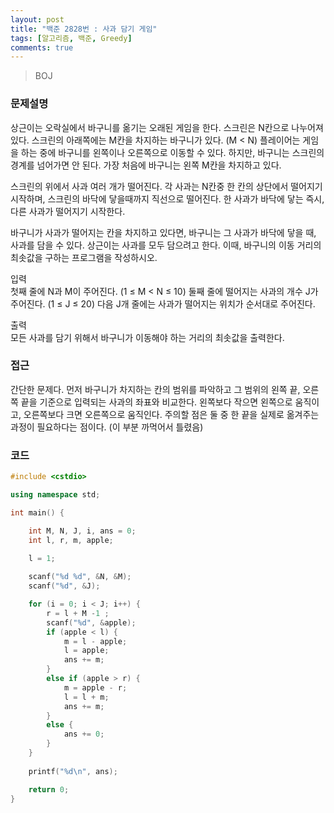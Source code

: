 ```yaml
---
layout: post
title: "백준 2828번 : 사과 담기 게임"
tags: [알고리즘, 백준, Greedy]
comments: true
---
```


> BOJ  

### 문제설명  
상근이는 오락실에서 바구니를 옮기는 오래된 게임을 한다. 스크린은 N칸으로 나누어져 있다. 스크린의 아래쪽에는 M칸을 차지하는 바구니가 있다. (M < N) 플레이어는 게임을 하는 중에 바구니를 왼쪽이나 오른쪽으로 이동할 수 있다. 하지만, 바구니는 스크린의 경계를 넘어가면 안 된다. 가장 처음에 바구니는 왼쪽 M칸을 차지하고 있다.  

스크린의 위에서 사과 여러 개가 떨어진다. 각 사과는 N칸중 한 칸의 상단에서 떨어지기 시작하며, 스크린의 바닥에 닿을때까지 직선으로 떨어진다. 한 사과가 바닥에 닿는 즉시, 다른 사과가 떨어지기 시작한다.  

바구니가 사과가 떨어지는 칸을 차지하고 있다면, 바구니는 그 사과가 바닥에 닿을 때, 사과를 담을 수 있다. 상근이는 사과를 모두 담으려고 한다. 이때, 바구니의 이동 거리의 최솟값을 구하는 프로그램을 작성하시오.  

입력  
첫째 줄에 N과 M이 주어진다. (1 ≤ M < N ≤ 10) 둘째 줄에 떨어지는 사과의 개수 J가 주어진다. (1 ≤ J ≤ 20) 다음 J개 줄에는 사과가 떨어지는 위치가 순서대로 주어진다.  

출력  
모든 사과를 담기 위해서 바구니가 이동해야 하는 거리의 최솟값을 출력한다.  

### 접근  
간단한 문제다. 먼저 바구니가 차지하는 칸의 범위를 파악하고 그 범위의 왼쪽 끝, 오른쪽 끝을 기준으로 입력되는 사과의 좌표와 비교한다. 왼쪽보다 작으면 왼쪽으로 움직이고, 오른쪽보다 크면 오른쪽으로 움직인다. 주의할 점은 둘 중 한 끝을 실제로 옮겨주는 과정이 필요하다는 점이다. (이 부분 까먹어서 틀렸음)  

### 코드  
~~~c++
#include <cstdio>

using namespace std;

int main() {

    int M, N, J, i, ans = 0;
    int l, r, m, apple;

    l = 1;
    
    scanf("%d %d", &N, &M);
    scanf("%d", &J);

    for (i = 0; i < J; i++) {
        r = l + M -1 ;
        scanf("%d", &apple);
        if (apple < l) {
            m = l - apple;
            l = apple;
            ans += m;
        }
        else if (apple > r) {
            m = apple - r;
            l = l + m;
            ans += m;
        }
        else {
            ans += 0;
        }
    }
    
    printf("%d\n", ans);

    return 0;
}
~~~